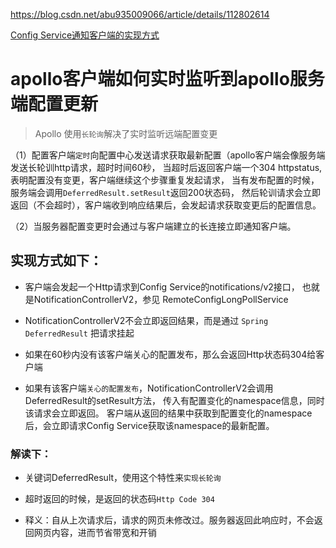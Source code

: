 
<https://blog.csdn.net/abu935009066/article/details/112802614>

[Config Service通知客户端的实现方式](https://www.apolloconfig.com/#/zh/design/apollo-design?id=_212-config-service%e9%80%9a%e7%9f%a5%e5%ae%a2%e6%88%b7%e7%ab%af%e7%9a%84%e5%ae%9e%e7%8e%b0%e6%96%b9%e5%bc%8f)

# apollo客户端如何实时监听到apollo服务端配置更新

> Apollo 使用`长轮询`解决了实时监听远端配置变更


（1）配置客户端`定时`向配置中心发送请求获取最新配置（apollo客户端会像服务端发送长轮训http请求，超时时间60秒，
当超时后返回客户端一个304 httpstatus,表明配置没有变更，客户端继续这个步骤重复发起请求，
当有发布配置的时候，服务端会调用`DeferredResult.setResult`返回200状态码，
然后轮训请求会立即返回（不会超时），客户端收到响应结果后，会发起请求获取变更后的配置信息。

（2）当服务器配置变更时会通过与客户端建立的长连接立即通知客户端。

## 实现方式如下：

- 客户端会发起一个Http请求到Config Service的notifications/v2接口，
也就是NotificationControllerV2，参见 RemoteConfigLongPollService

- NotificationControllerV2不会立即返回结果，而是通过 `Spring DeferredResult` 把请求挂起

- 如果在60秒内没有该客户端关心的配置发布，那么会返回Http状态码304给客户端

- 如果有该客户端`关心的配置发布`，NotificationControllerV2会调用DeferredResult的setResult方法，
传入有配置变化的namespace信息，同时该请求会立即返回。
客户端从返回的结果中获取到配置变化的namespace后，会立即请求Config Service获取该namespace的最新配置。


### 解读下：
 
- 关键词DeferredResult，使用这个特性来`实现长轮询`
 
- 超时返回的时候，是返回的状态码`Http Code 304`
 
- 释义：自从上次请求后，请求的网页未修改过。服务器返回此响应时，不会返回网页内容，进而节省带宽和开销


